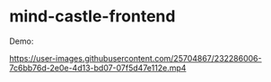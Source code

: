 # mind-castle-frontend

Demo:


https://user-images.githubusercontent.com/25704867/232286006-7c6bb76d-2e0e-4d13-bd07-07f5d47e112e.mp4

